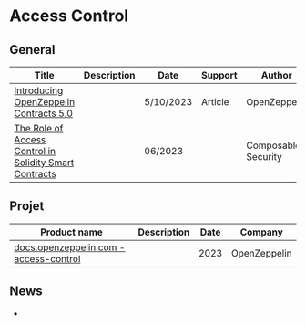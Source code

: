 # Access Control

## General

| Title                                                        | Description | Date      | Support | Author              |
| ------------------------------------------------------------ | ----------- | --------- | ------- | ------------------- |
| [Introducing OpenZeppelin Contracts 5.0](https://blog.openzeppelin.com/introducing-openzeppelin-contracts-5.0) |             | 5/10/2023 | Article | OpenZeppelin        |
| [The Role of Access Control in Solidity Smart Contracts](https://composable-security.com/blog/the-role-of-access-control-in-solidity-smart-contracts/) |             | 06/2023   |         | Composable Security |

## Projet

| Product name                                                 | Description | Date | Company      |
| ------------------------------------------------------------ | ----------- | ---- | ------------ |
| [docs.openzeppelin.com - access-control](https://docs.openzeppelin.com/contracts/5.x/access-control) |             | 2023 | OpenZeppelin |

## News

-
